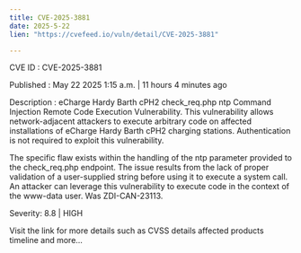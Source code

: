 ```yaml
---
title: CVE-2025-3881
date: 2025-5-22
lien: "https://cvefeed.io/vuln/detail/CVE-2025-3881"

---
```


CVE ID : CVE-2025-3881

Published :  May 22
2025
1:15 a.m. | 11 hours
4 minutes ago

Description : eCharge Hardy Barth cPH2 check_req.php ntp Command Injection Remote Code Execution Vulnerability. This vulnerability allows network-adjacent attackers to execute arbitrary code on affected installations of eCharge Hardy Barth cPH2 charging stations. Authentication is not required to exploit this vulnerability.

The specific flaw exists within the handling of the ntp parameter provided to the check_req.php endpoint. The issue results from the lack of proper validation of a user-supplied string before using it to execute a system call. An attacker can leverage this vulnerability to execute code in the context of the www-data user. Was ZDI-CAN-23113.

Severity: 8.8 | HIGH

Visit the link for more details
such as CVSS details
affected products
timeline
and more...

